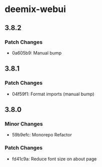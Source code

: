 # deemix-webui

## 3.8.2

### Patch Changes

- 0a605b9: Manual bump

## 3.8.1

### Patch Changes

- 04f59f1: Format imports (manual bump)

## 3.8.0

### Minor Changes

- 59b9efc: Monorepo Refactor

### Patch Changes

- fd41c9a: Reduce font size on about page
